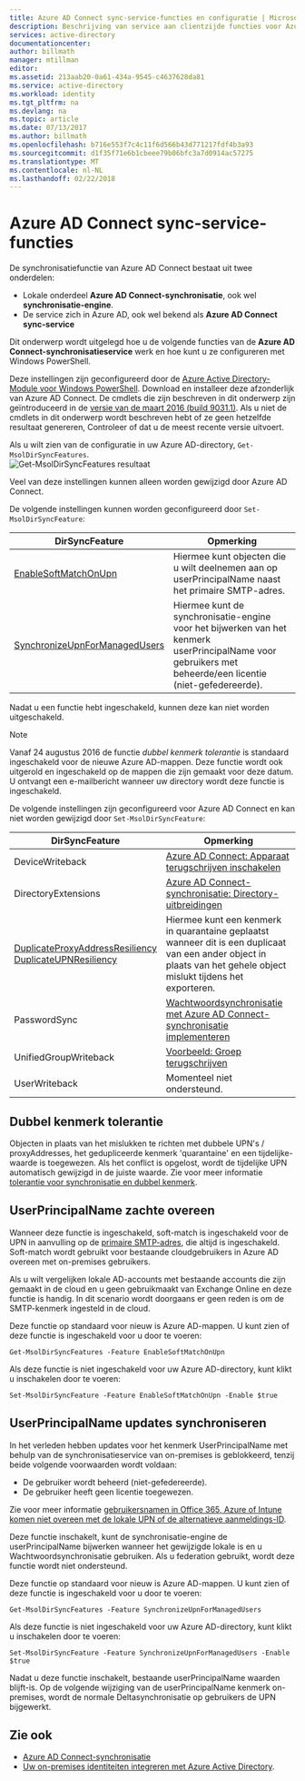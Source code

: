 ```yaml
---
title: Azure AD Connect sync-service-functies en configuratie | Microsoft Docs
description: Beschrijving van service aan clientzijde functies voor Azure AD Connect sync-service.
services: active-directory
documentationcenter: 
author: billmath
manager: mtillman
editor: 
ms.assetid: 213aab20-0a61-434a-9545-c4637628da81
ms.service: active-directory
ms.workload: identity
ms.tgt_pltfrm: na
ms.devlang: na
ms.topic: article
ms.date: 07/13/2017
ms.author: billmath
ms.openlocfilehash: b716e553f7c4c11f6d566b43d771217fdf4b3a93
ms.sourcegitcommit: d1f35f71e6b1cbeee79b06bfc3a7d0914ac57275
ms.translationtype: MT
ms.contentlocale: nl-NL
ms.lasthandoff: 02/22/2018
---
```

# <a name="azure-ad-connect-sync-service-features"></a>Azure AD Connect sync-service-functies
De synchronisatiefunctie van Azure AD Connect bestaat uit twee onderdelen:

* Lokale onderdeel **Azure AD Connect-synchronisatie**, ook wel **synchronisatie-engine**.
* De service zich in Azure AD, ook wel bekend als **Azure AD Connect sync-service**

Dit onderwerp wordt uitgelegd hoe u de volgende functies van de **Azure AD Connect-synchronisatieservice** werk en hoe kunt u ze configureren met Windows PowerShell.

Deze instellingen zijn geconfigureerd door de [Azure Active Directory-Module voor Windows PowerShell](https://aka.ms/aadposh). Download en installeer deze afzonderlijk van Azure AD Connect. De cmdlets die zijn beschreven in dit onderwerp zijn geïntroduceerd in de [versie van de maart 2016 (build 9031.1)](http://social.technet.microsoft.com/wiki/contents/articles/28552.microsoft-azure-active-directory-powershell-module-version-release-history.aspx#Version_9031_1). Als u niet de cmdlets in dit onderwerp wordt beschreven hebt of ze geen hetzelfde resultaat genereren, Controleer of dat u de meest recente versie uitvoert.

Als u wilt zien van de configuratie in uw Azure AD-directory, `Get-MsolDirSyncFeatures`.  
![Get-MsolDirSyncFeatures resultaat](./media/active-directory-aadconnectsyncservice-features/getmsoldirsyncfeatures.png)

Veel van deze instellingen kunnen alleen worden gewijzigd door Azure AD Connect.

De volgende instellingen kunnen worden geconfigureerd door `Set-MsolDirSyncFeature`:

| DirSyncFeature | Opmerking |
| --- | --- |
| [EnableSoftMatchOnUpn](#userprincipalname-soft-match) |Hiermee kunt objecten die u wilt deelnemen aan op userPrincipalName naast het primaire SMTP-adres. |
| [SynchronizeUpnForManagedUsers](#synchronize-userprincipalname-updates) |Hiermee kunt de synchronisatie-engine voor het bijwerken van het kenmerk userPrincipalName voor gebruikers met beheerde/een licentie (niet-gefedereerde). |

Nadat u een functie hebt ingeschakeld, kunnen deze kan niet worden uitgeschakeld.

> [!NOTE]
> Vanaf 24 augustus 2016 de functie *dubbel kenmerk tolerantie* is standaard ingeschakeld voor de nieuwe Azure AD-mappen. Deze functie wordt ook uitgerold en ingeschakeld op de mappen die zijn gemaakt voor deze datum. U ontvangt een e-mailbericht wanneer uw directory wordt deze functie is ingeschakeld.
> 
> 

De volgende instellingen zijn geconfigureerd voor Azure AD Connect en kan niet worden gewijzigd door `Set-MsolDirSyncFeature`:

| DirSyncFeature | Opmerking |
| --- | --- |
| DeviceWriteback |[Azure AD Connect: Apparaat terugschrijven inschakelen](active-directory-aadconnect-feature-device-writeback.md) |
| DirectoryExtensions |[Azure AD Connect-synchronisatie: Directory-uitbreidingen](active-directory-aadconnectsync-feature-directory-extensions.md) |
| [DuplicateProxyAddressResiliency<br/>DuplicateUPNResiliency](#duplicate-attribute-resiliency) |Hiermee kunt een kenmerk in quarantaine geplaatst wanneer dit is een duplicaat van een ander object in plaats van het gehele object mislukt tijdens het exporteren. |
| PasswordSync |[Wachtwoordsynchronisatie met Azure AD Connect-synchronisatie implementeren](active-directory-aadconnectsync-implement-password-synchronization.md) |
| UnifiedGroupWriteback |[Voorbeeld: Groep terugschrijven](active-directory-aadconnect-feature-preview.md#group-writeback) |
| UserWriteback |Momenteel niet ondersteund. |

## <a name="duplicate-attribute-resiliency"></a>Dubbel kenmerk tolerantie
Objecten in plaats van het mislukken te richten met dubbele UPN's / proxyAddresses, het gedupliceerde kenmerk 'quarantaine' en een tijdelijke-waarde is toegewezen. Als het conflict is opgelost, wordt de tijdelijke UPN automatisch gewijzigd in de juiste waarde. Zie voor meer informatie [tolerantie voor synchronisatie en dubbel kenmerk](active-directory-aadconnectsyncservice-duplicate-attribute-resiliency.md).

## <a name="userprincipalname-soft-match"></a>UserPrincipalName zachte overeen
Wanneer deze functie is ingeschakeld, soft-match is ingeschakeld voor de UPN in aanvulling op de [primaire SMTP-adres](https://support.microsoft.com/kb/2641663), die altijd is ingeschakeld. Soft-match wordt gebruikt voor bestaande cloudgebruikers in Azure AD overeen met on-premises gebruikers.

Als u wilt vergelijken lokale AD-accounts met bestaande accounts die zijn gemaakt in de cloud en u geen gebruikmaakt van Exchange Online en deze functie is handig. In dit scenario wordt doorgaans er geen reden is om de SMTP-kenmerk ingesteld in de cloud.

Deze functie op standaard voor nieuw is Azure AD-mappen. U kunt zien of deze functie is ingeschakeld voor u door te voeren:  

```
Get-MsolDirSyncFeatures -Feature EnableSoftMatchOnUpn
```

Als deze functie is niet ingeschakeld voor uw Azure AD-directory, kunt klikt u inschakelen door te voeren:  

```
Set-MsolDirSyncFeature -Feature EnableSoftMatchOnUpn -Enable $true
```

## <a name="synchronize-userprincipalname-updates"></a>UserPrincipalName updates synchroniseren
In het verleden hebben updates voor het kenmerk UserPrincipalName met behulp van de synchronisatieservice van on-premises is geblokkeerd, tenzij beide volgende voorwaarden wordt voldaan:

* De gebruiker wordt beheerd (niet-gefedereerde).
* De gebruiker heeft geen licentie toegewezen.

Zie voor meer informatie [gebruikersnamen in Office 365, Azure of Intune komen niet overeen met de lokale UPN of de alternatieve aanmeldings-ID](https://support.microsoft.com/kb/2523192).

Deze functie inschakelt, kunt de synchronisatie-engine de userPrincipalName bijwerken wanneer het gewijzigde lokale is en u Wachtwoordsynchronisatie gebruiken. Als u federation gebruikt, wordt deze functie wordt niet ondersteund.

Deze functie op standaard voor nieuw is Azure AD-mappen. U kunt zien of deze functie is ingeschakeld voor u door te voeren:  

```
Get-MsolDirSyncFeatures -Feature SynchronizeUpnForManagedUsers
```

Als deze functie is niet ingeschakeld voor uw Azure AD-directory, kunt klikt u inschakelen door te voeren:  

```
Set-MsolDirSyncFeature -Feature SynchronizeUpnForManagedUsers -Enable $true
```

Nadat u deze functie inschakelt, bestaande userPrincipalName waarden blijft-is. Op de volgende wijziging van de userPrincipalName kenmerk on-premises, wordt de normale Deltasynchronisatie op gebruikers de UPN bijgewerkt.  

## <a name="see-also"></a>Zie ook
* [Azure AD Connect-synchronisatie](active-directory-aadconnectsync-whatis.md)
* [Uw on-premises identiteiten integreren met Azure Active Directory](active-directory-aadconnect.md).

